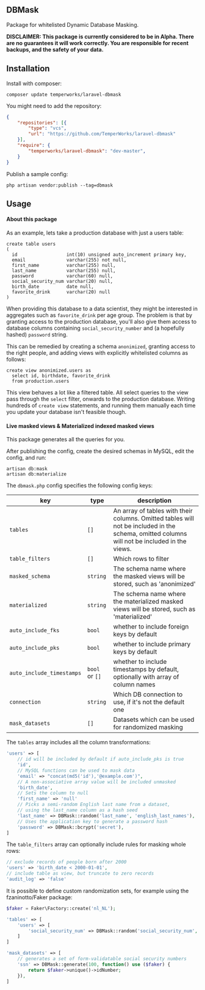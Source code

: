 ## DBMask

Package for whitelisted Dynamic Database Masking.

**DISCLAIMER: This package is currently considered to be in Alpha. There are no guarantees it will work correctly. You are responsible for recent backups, and the safety of your data.**

## Installation

Install with composer:
```
composer update temperworks/laravel-dbmask
```

You might need to add the repository:
```json
{
    "repositories": [{
        "type": "vcs",
        "url": "https://github.com/TemperWorks/laravel-dbmask"
    }],
    "require": {
        "temperworks/laravel-dbmask": "dev-master",
    }
}
```

Publish a sample config:
```
php artisan vendor:publish --tag=dbmask
```

## Usage

#### About this package

As an example, lets take a production database with just a users table:

```mysql
create table users
(
  id                  int(10) unsigned auto_increment primary key,
  email               varchar(255) not null,
  first_name          varchar(255) null,
  last_name           varchar(255) null,
  password            varchar(60) null,
  social_security_num varchar(20) null,
  birth_date          date null,
  favorite_drink      varchar(20) null
)
```

When providing this database to a data scientist, they might be interested in aggregates such as `favorite_drink` per age group. The problem is that by granting access to the production database, you'll also give them access to database columns containing `social_security_number` and (a hopefully hashed) `password` string.

This can be remedied by creating a schema `anonimized`, granting access to the right people, and adding views with explicitly whitelisted columns as follows:

```mysql
create view anonimized.users as
  select id, birthdate, favorite_drink
  from production.users
```

This view behaves a lot like a filtered table. All select queries to the view pass through the `select` filter, onwards to the production database. Writing hundreds of `create view` statements, and running them manually each time you update your database isn't feasible though.

#### Live masked views & Materialized indexed masked views

This package generates all the queries for you.

After publishing the config, create the desired schemas in MySQL, edit the config, and run:

```
artisan db:mask
artisan db:materialize
```

The `dbmask.php` config specifies the following config keys:

|key|type|description|
|---|---|---|
|`tables`|`[]`|An array of tables with their columns. Omitted tables will not be included in the schema, omitted columns will not be included in the views.|
|`table_filters`|`[]`|Which rows to filter|
|`masked_schema`|`string`|The schema name where the masked views will be stored, such as 'anonimized'|
|`materialized`|`string`|The schema name where the materialized masked views will be stored, such as 'materialized'|
|`auto_include_fks`| `bool`| whether to include foreign keys by default|
|`auto_include_pks`| `bool`| whether to include primary keys by default|
|`auto_include_timestamps`| `bool` or `[]`| whether to include timestamps by default, optionally with array of column names|
|`connection`| `string`| Which DB connection to use, if it's not the default one |
|`mask_datasets`|`[]`| Datasets which can be used for randomized masking |

The `tables` array includes all the column transformations:
```php
'users' => [
    // id will be included by default if auto_include_pks is true
    'id',
    // MySQL functions can be used to mask data
    'email' => "concat(md5('id'),'@example.com')",
    // A non-associative array value will be included unmasked
    'birth_date',
    // Sets the column to null
    'first_name' => 'null'
    // Picks a semi-random English last name from a dataset, 
    // using the last_name column as a hash seed
    'last_name' => DBMask::random('last_name', 'english_last_names'),
    // Uses the application key to generate a password hash 
    'password' => DBMask::bcrypt('secret'),
]
```

The `table_filters` array can optionally include rules for masking whole rows: 

```php
// exclude records of people born after 2000
'users' => 'birth_date < 2000-01-01',
// include table as view, but truncate to zero records
'audit_log' => 'false'
```

It is possible to define custom randomization sets, for example using the fzaninotto/Faker package:

```php
$faker = Faker\Factory::create('nl_NL');

'tables' => [
    'users' => [
        'social_security_num' => DBMask::random('social_security_num', 'ssn')
    ]
]

'mask_datasets' => [
    // generates a set of form-validatable social security numbers
    'ssn' => DBMask::generate(100, function() use ($faker) {
        return $faker->unique()->idNumber;
    }),
]
```
